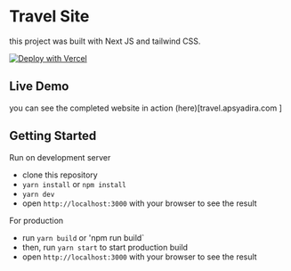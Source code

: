 # Travel Site

this project was built with Next JS and tailwind CSS.

[![Deploy with Vercel](https://vercel.com/button)](https://vercel.com/new/git/external?repository-url=https%3A%2F%2Fgithub.com%2Frevell29%2FTravel_website-NextJS&project-name=travel-site&repo-name=Travel_website-NextJS)

## Live Demo

you can see the completed website in action (here)[travel.apsyadira.com
]

## Getting Started

Run on development server

- clone this repository
- `yarn install` or `npm install`
- `yarn dev`
- open `http://localhost:3000` with your browser to see the result

For production

- run `yarn build` or 'npm run build`
- then, run `yarn start` to start production build
- open `http://localhost:3000` with your browser to see the result

